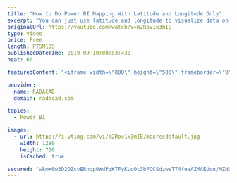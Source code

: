 ```yaml
---
title: "How to Do Power BI Mapping With Latitude and Longitude Only"
excerpt: "You can just use latitude and longitude to visualize data on the map. In this video, you will learn how you can do that with the map visual in Power BI. Read more and download the dataset from my blog article link here: https://radacad.com/how-to-do-power-bi-mapping-with-latitude-and-longitude-only"
originalUrl: https://youtube.com/watch?v=m2Rov1x3mIE
type: video
price: Free
length: PT5M10S
publishedDateTime: 2019-09-10T08:53:43Z
heat: 60

featuredContent: "<iframe width=\"800\" height=\"500\" frameborder=\"0\" src=\"https://www.youtube.com/embed/m2Rov1x3mIE\" allow=\"accelerometer; autoplay; encrypted-media; gyroscope; picture-in-picture\" allowfullscreen></iframe>"

provider:
  name: RADACAD
  domain: radacad.com

topics:
  - Power BI

images:
  - url: https://i.ytimg.com/vi/m2Rov1x3mIE/maxresdefault.jpg
    width: 1280
    height: 720
    isCached: true

secured: "wkm+0w3D2OZsvERndp0WdPqKTFyKLoOc3bPDCSdzwsTT4fuaAZMAEUou/MZNGwcA1ANKG9g8Tib1orUloVULb2X8dA6Ru2naEamvQTishSQJVfdl8f520cJZh0iF1xTT6Fg9gGqYWcCXjg6b4yEuQkOOJ0CKtciu9VgjsgOTGF5tj0Y0RZiqAPfRTao2GzFTLpeGbZbiAjuCEOtnt/VY8HMHKjGWRUDpGFFZEF0F55BvRRq6ZybC/GprhjRFVttysoeuXAytx6A8a6ErFYIjtG1+3X9ljkSDsPsn2IDk/EBwbQuBZS2MO3W9xrYYQ2OyirI1Cv+81xjZlRZQST1/WxREsUhBsGNYvcTqVo/6gCq4qejSKoTfAkUPBWrMwNr0ojodx+AzVKkvdO2HgvMVFNxsliXcs5r6ZD7FAx0pPN4=;40wovyA9HMFWVf5DcXjiqQ=="
---
```


